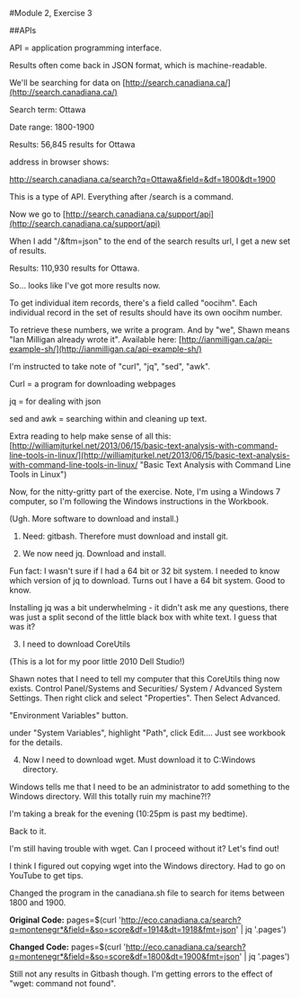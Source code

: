 #Module 2, Exercise 3

##APIs

API = application programming interface.

Results often come back in JSON format, which is machine-readable.

We'll be searching for data on [http://search.canadiana.ca/](http://search.canadiana.ca/)

Search term: Ottawa

Date range: 1800-1900

Results: 56,845 results for Ottawa

address in browser shows:

http://search.canadiana.ca/search?q=Ottawa&field=&df=1800&dt=1900

This is a type of API. Everything after /search is a command.

Now we go to [http://search.canadiana.ca/support/api](http://search.canadiana.ca/support/api)


When I add "/&ftm=json" to the end of the search results url, I get a new set of results.

Results: 110,930 results for Ottawa.

So... looks like I've got more results now.

To get individual item records, there's a field called "oocihm". Each individual record in the set of results should have its own oocihm number.

To retrieve these numbers, we write a program.  And by "we", Shawn means "Ian Milligan already wrote it".  Available here: [http://ianmilligan.ca/api-example-sh/](http://ianmilligan.ca/api-example-sh/)

I'm instructed to take note of "curl", "jq", "sed", "awk".

Curl = a program for downloading webpages

jq = for dealing with json

sed and awk = searching within and cleaning up text.

Extra reading to help make sense of all this:  [http://williamjturkel.net/2013/06/15/basic-text-analysis-with-command-line-tools-in-linux/](http://williamjturkel.net/2013/06/15/basic-text-analysis-with-command-line-tools-in-linux/ "Basic Text Analysis with Command Line Tools in Linux")

Now, for the nitty-gritty part of the exercise.  Note, I'm using a Windows 7 computer, so I'm following the Windows instructions in the Workbook.

(Ugh.  More software to download and install.)

1) Need: gitbash.  Therefore must download and install git.

2) We now need jq.  Download and install.

Fun fact: I wasn't sure if I had a 64 bit or 32 bit system.  I needed to know which version of jq to download.  Turns out I have a 64 bit system. Good to know.

Installing jq was a bit underwhelming - it didn't ask me any questions, there was just a split second of the little black box with white text.  I guess that was it?

3) I need to download CoreUtils

(This is a lot for my poor little 2010 Dell Studio!)

Shawn notes that I need to tell my computer that this CoreUtils thing now exists.  Control Panel/Systems and Securities/ System / Advanced System Settings.  Then right click and select "Properties". Then Select Advanced.

"Environment Variables" button.

under "System Variables", highlight "Path", click Edit.... Just see workbook for the details.

4) Now I need to download wget. Must download it to C:Windows directory.

Windows tells me that I need to be an administrator to add something to the Windows directory. Will this totally ruin my machine?!?
 
I'm taking a break for the evening (10:25pm is past my bedtime).

Back to it.

I'm still having trouble with wget.  Can I proceed without it? Let's find out!

I think I figured out copying wget into the Windows directory.  Had to go on YouTube to get tips. 

Changed the program in the canadiana.sh file to search for items between 1800 and 1900.

**Original Code:** pages=$(curl 'http://eco.canadiana.ca/search?q=montenegr*&field=&so=score&df=1914&dt=1918&fmt=json' | jq '.pages')

**Changed Code:** pages=$(curl 'http://eco.canadiana.ca/search?q=montenegr*&field=&so=score&df=1800&dt=1900&fmt=json' | jq '.pages')

Still not any results in Gitbash though.  I'm getting errors to the effect of "wget: command not found".




















